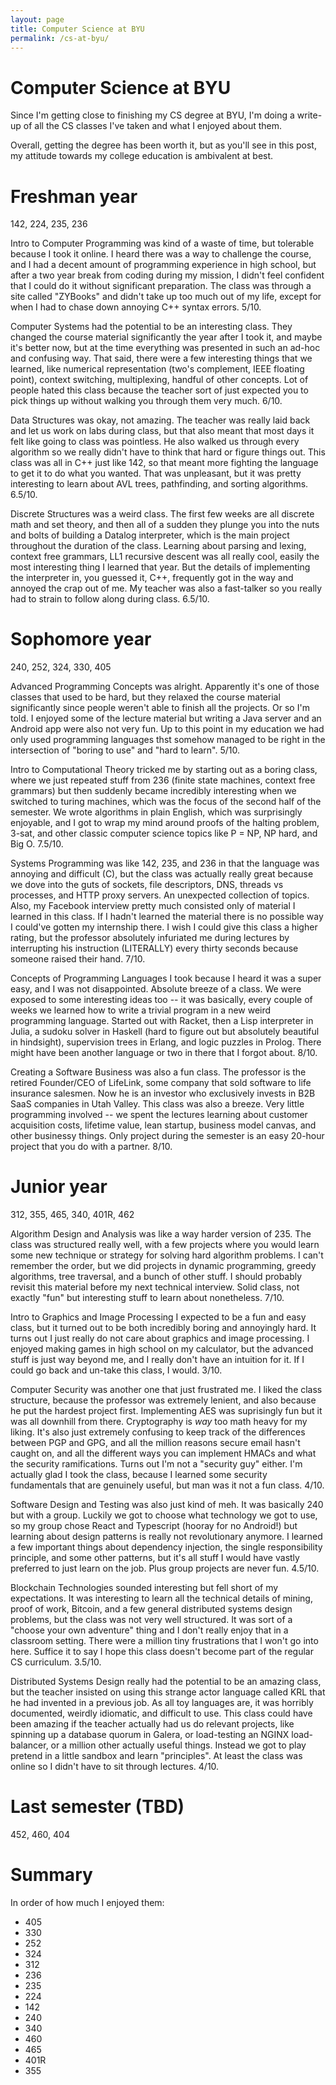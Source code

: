 ```yaml
---
layout: page
title: Computer Science at BYU
permalink: /cs-at-byu/
---
```


Computer Science at BYU
===

Since I'm getting close to finishing my CS degree at BYU, I'm doing a write-up of all the CS classes I've taken and what I enjoyed about them.

Overall, getting the degree has been worth it, but as you'll see in this post, my attitude towards my college education is ambivalent at best.

Freshman year
===

142, 224, 235, 236

Intro to Computer Programming was kind of a waste of time, but tolerable because I took it online. I heard there was a way to challenge the course, and I had a decent amount of programming experience in high school, but after a two year break from coding during my mission, I didn't feel confident that I could do it without significant preparation. The class was through a site called "ZYBooks" and didn't take up too much out of my life, except for when I had to chase down annoying C++ syntax errors. 5/10.

Computer Systems had the potential to be an interesting class. They changed the course material significantly the year after I took it, and maybe it's better now, but at the time everything was presented in such an ad-hoc and confusing way. That said, there were a few interesting things that we learned, like numerical representation (two's complement, IEEE floating point), context switching, multiplexing, handful of other concepts. Lot of people hated this class because the teacher sort of just expected you to pick things up without walking you through them very much. 6/10.

Data Structures was okay, not amazing. The teacher was really laid back and let us work on labs during class, but that also meant that most days it felt like going to class was pointless. He also walked us through every algorithm so we really didn't have to think that hard or figure things out. This class was all in C++ just like 142, so that meant more fighting the language to get it to do what you wanted. That was unpleasant, but it was pretty interesting to learn about AVL trees, pathfinding, and sorting algorithms. 6.5/10. 

Discrete Structures was a weird class. The first few weeks are all discrete math and set theory, and then all of a sudden they plunge you into the nuts and bolts of building a Datalog interpreter, which is the main project throughout the duration of the class. Learning about parsing and lexing, context free grammars, LL1 recursive descent was all really cool, easily the most interesting thing I learned that year. But the details of implementing the interpreter in, you guessed it, C++, frequently got in the way and annoyed the crap out of me. My teacher was also a fast-talker so you really had to strain to follow along during class. 6.5/10.

Sophomore year
===

240, 252, 324, 330, 405

Advanced Programming Concepts was alright. Apparently it's one of those classes that used to be hard, but they relaxed the course material significantly since people weren't able to finish all the projects. Or so I'm told. I enjoyed some of the lecture material but writing a Java server and an Android app were also not very fun. Up to this point in my education we had only used programming languages thst somehow managed to be right in the intersection of "boring to use" and "hard to learn". 5/10.

Intro to Computational Theory tricked me by starting out as a boring class, where we just repeated stuff from 236 (finite state machines, context free grammars) but then suddenly became incredibly interesting when we switched to turing machines, which was the focus of the second half of the semester. We wrote algorithms in plain English, which was surprisingly enjoyable, and I got to wrap my mind around proofs of the halting problem, 3-sat, and other classic computer science topics like P = NP, NP hard, and Big O. 7.5/10.

Systems Programming was like 142, 235, and 236 in that the language was annoying and difficult (C), but the class was actually really great because we dove into the guts of sockets, file descriptors, DNS, threads vs processes, and HTTP proxy servers. An unexpected collection of topics. Also, my Facebook interview pretty much consisted only of material I learned in this class. If I hadn't learned the material there is no possible way I could've gotten my internship there. I wish I could give this class a higher rating, but the professor absolutely infuriated me during lectures by interrupting his instruction (LITERALLY) every thirty seconds because someone raised their hand. 7/10.

Concepts of Programming Languages I took because I heard it was a super easy, and I was not disappointed. Absolute breeze of a class. We were exposed to some interesting ideas too -- it was basically, every couple of weeks we learned how to write a trivial program in a new weird programming language. Started out with Racket, then a Lisp interpreter in Julia, a sudoku solver in Haskell (hard to figure out but absolutely beautiful in hindsight), supervision trees in Erlang, and logic puzzles in Prolog. There might have been another language or two in there that I forgot about. 8/10.

Creating a Software Business was also a fun class. The professor is the retired Founder/CEO of LifeLink, some company that sold software to life insurance salesmen. Now he is an investor who exclusively invests in B2B SaaS companies in Utah Valley. This class was also a breeze. Very little programming involved -- we spent the lectures learning about customer acquisition costs, lifetime value, lean startup, business model canvas, and other businessy things. Only project during the semester is an easy 20-hour project that you do with a partner. 8/10.

Junior year
===

312, 355, 465, 340, 401R, 462

Algorithm Design and Analysis was like a way harder version of 235. The class was structured really well, with a few projects where you would learn some new technique or strategy for solving hard algorithm problems. I can't remember the order, but we did projects in dynamic programming, greedy algorithms, tree traversal, and a bunch of other stuff. I should probably revisit this material before my next technical interview. Solid class, not exactly "fun" but interesting stuff to learn about nonetheless. 7/10.

Intro to Graphics and Image Processing I expected to be a fun and easy class, but it turned out to be both incredibly boring and annoyingly hard. It turns out I just really do not care about graphics and image processing. I enjoyed making games in high school on my calculator, but the advanced stuff is just way beyond me, and I really don't have an intuition for it. If I could go back and un-take this class, I would. 3/10.

Computer Security was another one that just frustrated me. I liked the class structure, because the professor was extremely lenient, and also because he put the hardest project first. Implementing AES was suprisingly fun but it was all downhill from there. Cryptography is *way* too math heavy for my liking. It's also just extremely confusing to keep track of the differences between PGP and GPG, and all the million reasons secure email hasn't caught on, and all the different ways you can implement HMACs and what the security ramifications. Turns out I'm not a "security guy" either. I'm actually glad I took the class, because I learned some security fundamentals that are genuinely useful, but man was it not a fun class. 4/10.

Software Design and Testing was also just kind of meh. It was basically 240 but with a group. Luckily we got to choose what technology we got to use, so my group chose React and Typescript (hooray for no Android!) but learning about design patterns is really not revolutionary anymore. I learned a few important things about dependency injection, the single responsibility principle, and some other patterns, but it's all stuff I would have vastly preferred to just learn on the job. Plus group projects are never fun. 4.5/10.

Blockchain Technologies sounded interesting but fell short of my expectations. It was interesting to learn all the technical details of mining, proof of work, Bitcoin, and a few general distributed systems design problems, but the class was not very well structured. It was sort of a "choose your own adventure" thing and I don't really enjoy that in a classroom setting. There were a million tiny frustrations that I won't go into here. Suffice it to say I hope this class doesn't become part of the regular CS curriculum. 3.5/10.

Distributed Systems Design really had the potential to be an amazing class, but the teacher insisted on using this strange actor language called KRL that he had invented in a previous job. As all toy languages are, it was horribly documented, weirdly idiomatic, and difficult to use. This class could have been amazing if the teacher actually had us do relevant projects, like spinning up a database quorum in Galera, or load-testing an NGINX load-balancer, or a million other actually useful things. Instead we got to play pretend in a little sandbox and learn "principles". At least the class was online so I didn't have to sit through lectures. 4/10.

Last semester (TBD)
===

452, 460, 404

Summary
===

In order of how much I enjoyed them:

* 405
* 330
* 252
* 324
* 312
* 236
* 235
* 224
* 142
* 240
* 340
* 460
* 465
* 401R
* 355
